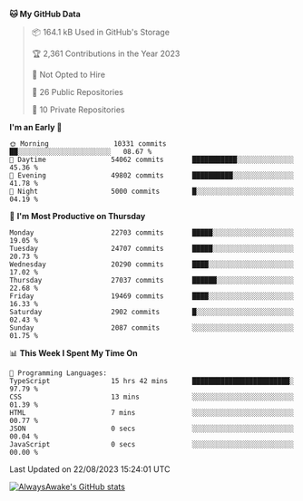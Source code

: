 <!--START_SECTION:waka-->
**🐱 My GitHub Data** 

> 📦 164.1 kB Used in GitHub's Storage 
 > 
> 🏆 2,361 Contributions in the Year 2023
 > 
> 🚫 Not Opted to Hire
 > 
> 📜 26 Public Repositories 
 > 
> 🔑 10 Private Repositories 
 > 
**I'm an Early 🐤** 

```text
🌞 Morning                10331 commits       ██░░░░░░░░░░░░░░░░░░░░░░░   08.67 % 
🌆 Daytime                54062 commits       ███████████░░░░░░░░░░░░░░   45.36 % 
🌃 Evening                49802 commits       ██████████░░░░░░░░░░░░░░░   41.78 % 
🌙 Night                  5000 commits        █░░░░░░░░░░░░░░░░░░░░░░░░   04.19 % 
```
📅 **I'm Most Productive on Thursday** 

```text
Monday                   22703 commits       █████░░░░░░░░░░░░░░░░░░░░   19.05 % 
Tuesday                  24707 commits       █████░░░░░░░░░░░░░░░░░░░░   20.73 % 
Wednesday                20290 commits       ████░░░░░░░░░░░░░░░░░░░░░   17.02 % 
Thursday                 27037 commits       ██████░░░░░░░░░░░░░░░░░░░   22.68 % 
Friday                   19469 commits       ████░░░░░░░░░░░░░░░░░░░░░   16.33 % 
Saturday                 2902 commits        █░░░░░░░░░░░░░░░░░░░░░░░░   02.43 % 
Sunday                   2087 commits        ░░░░░░░░░░░░░░░░░░░░░░░░░   01.75 % 
```


📊 **This Week I Spent My Time On** 

```text
💬 Programming Languages: 
TypeScript               15 hrs 42 mins      ████████████████████████░   97.79 % 
CSS                      13 mins             ░░░░░░░░░░░░░░░░░░░░░░░░░   01.39 % 
HTML                     7 mins              ░░░░░░░░░░░░░░░░░░░░░░░░░   00.77 % 
JSON                     0 secs              ░░░░░░░░░░░░░░░░░░░░░░░░░   00.04 % 
JavaScript               0 secs              ░░░░░░░░░░░░░░░░░░░░░░░░░   00.00 % 
```


 Last Updated on 22/08/2023 15:24:01 UTC
<!--END_SECTION:waka-->

[![AlwaysAwake's GitHub stats](https://github-readme-stats.vercel.app/api?username=AlwaysAwake&show_icons=true&theme=github_dark&count_private=true)](https://github.com/AlwaysAwake/AlwaysAwake)
